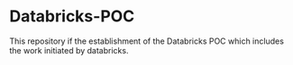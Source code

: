 # Databricks-POC
This repository if the establishment of the Databricks POC which includes the work initiated by databricks.
